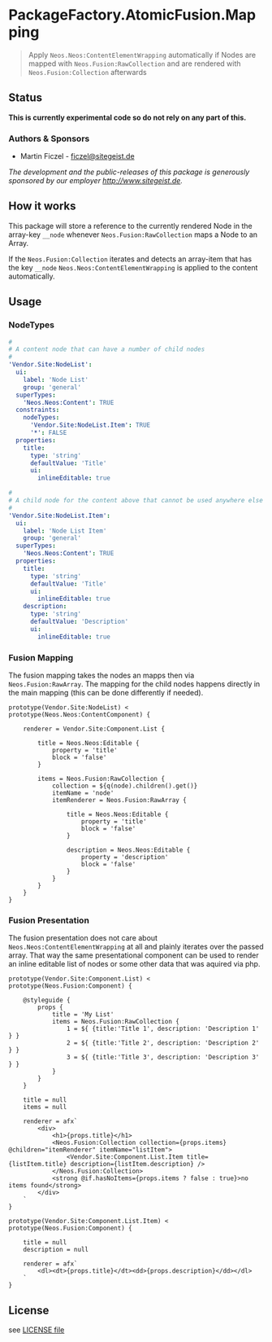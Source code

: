 # PackageFactory.AtomicFusion.Mapping

> Apply `Neos.Neos:ContentElementWrapping` automatically if Nodes are mapped with
> `Neos.Fusion:RawCollection` and are rendered with `Neos.Fusion:Collection`
> afterwards

## Status

**This is currently experimental code so do not rely on any part of this.**

### Authors & Sponsors

* Martin Ficzel - ficzel@sitegeist.de

*The development and the public-releases of this package is generously sponsored by our employer http://www.sitegeist.de.*

## How it works

This package will store a reference to the currently rendered Node in
the array-key `__node` whenever `Neos.Fusion:RawCollection` maps a Node
to an Array.

If the `Neos.Fusion:Collection` iterates and detects an array-item that
has the key `__node` `Neos.Neos:ContentElementWrapping` is applied to the
content automatically.

## Usage

### NodeTypes

```yaml
#
# A content node that can have a number of child nodes
#
'Vendor.Site:NodeList':
  ui:
    label: 'Node List'
    group: 'general'
  superTypes:
    'Neos.Neos:Content': TRUE
  constraints:
    nodeTypes:
      'Vendor.Site:NodeList.Item': TRUE
      '*': FALSE
  properties:
    title:
      type: 'string'
      defaultValue: 'Title'
      ui:
        inlineEditable: true

#
# A child node for the content above that cannot be used anywhere else
#
'Vendor.Site:NodeList.Item':
  ui:
    label: 'Node List Item'
    group: 'general'
  superTypes:
    'Neos.Neos:Content': TRUE
  properties:
    title:
      type: 'string'
      defaultValue: 'Title'
      ui:
        inlineEditable: true
    description:
      type: 'string'
      defaultValue: 'Description'
      ui:
        inlineEditable: true
```

### Fusion Mapping

The fusion mapping takes the nodes an mapps then via
`Neos.Fusion:RawArray`. The mapping for the child nodes happens
directly in the main mapping (this can be done differently if needed).


```
prototype(Vendor.Site:NodeList) < prototype(Neos.Neos:ContentComponent) {

    renderer = Vendor.Site:Component.List {

        title = Neos.Neos:Editable {
            property = 'title'
            block = 'false'
        }

        items = Neos.Fusion:RawCollection {
            collection = ${q(node).children().get()}
            itemName = 'node'
            itemRenderer = Neos.Fusion:RawArray {

                title = Neos.Neos:Editable {
                    property = 'title'
                    block = 'false'
                }

                description = Neos.Neos:Editable {
                    property = 'description'
                    block = 'false'
                }
            }
        }
    }
}

```

### Fusion Presentation

The fusion presentation does not care about `Neos.Neos:ContentElementWrapping`
at all and plainly iterates over the passed array. That way the same
presentational component can be used to render an inline editable list
of nodes or some other data that was aquired via php.

```
prototype(Vendor.Site:Component.List) < prototype(Neos.Fusion:Component) {

    @styleguide {
        props {
            title = 'My List'
            items = Neos.Fusion:RawCollection {
                1 = ${ {title:'Title 1', description: 'Description 1' } }
                2 = ${ {title:'Title 2', description: 'Description 2' } }
                3 = ${ {title:'Title 3', description: 'Description 3' } }
            }
        }
    }

    title = null
    items = null

    renderer = afx`
        <div>
            <h1>{props.title}</h1>
            <Neos.Fusion:Collection collection={props.items} @children="itemRenderer" itemName="listItem">
                <Vendor.Site:Component.List.Item title={listItem.title} description={listItem.description} />
            </Neos.Fusion:Collection>
            <strong @if.hasNoItems={props.items ? false : true}>no items found</strong>
        </div>
    `
}

prototype(Vendor.Site:Component.List.Item) < prototype(Neos.Fusion:Component) {

    title = null
    description = null

    renderer = afx`
        <dl><dt>{props.title}</dt><dd>{props.description}</dd></dl>
    `
}
```

## License

see [LICENSE file](LICENSE)
